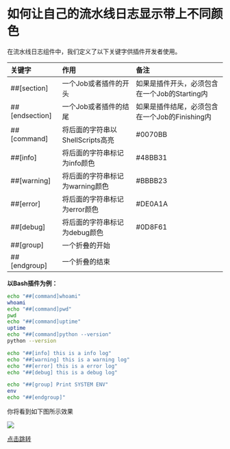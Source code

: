 # 如何让自己的流水线日志显示带上不同颜色

在流水线日志组件中，我们定义了以下关键字供插件开发者使用。

| 关键字 | 作用 | 备注 |
| :--- | :--- | :--- |
| \#\#\[section\] | 一个Job或者插件的开头 | 如果是插件开头，必须包含在一个Job的Starting内 |
| \#\#\[endsection\] | 一个Job或者插件的结尾 | 如果是插件结尾，必须包含在一个Job的Finishing内 |
| \#\#\[command\] | 将后面的字符串以ShellScripts高亮 | \#0070BB |
| \#\#\[info\] | 将后面的字符串标记为info颜色 | \#48BB31 |
| \#\#\[warning\] | 将后面的字符串标记为warning颜色 | \#BBBB23 |
| \#\#\[error\] | 将后面的字符串标记为error颜色 | \#DE0A1A |
| \#\#\[debug\] | 将后面的字符串标记为debug颜色 | \#0D8F61 |
| \#\#\[group\] | 一个折叠的开始 |  |
| \#\#\[endgroup\] | 一个折叠的结束 |  |

**以Bash插件为例：** <a name="1"></a>

```bash
echo "##[command]whoami"
whoami
echo "##[command]pwd"
pwd
echo "##[command]uptime"
uptime
echo "##[command]python --version"
python --version

echo "##[info] this is a info log"
echo "##[warning] this is a warning log"
echo "##[error] this is a error log"
echo "##[debug] this is a debug log"

echo "##[group] Print SYSTEM ENV"
env
echo "##[endgroup]"
```

你将看到如下图所示效果

![](../../.gitbook/assets/image2020-1-9_21-59-12.png)






[点击跳转](#1)
